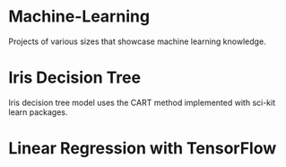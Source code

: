 # Machine-Learning
Projects of various sizes that showcase machine learning knowledge.

# Iris Decision Tree
Iris decision tree model uses the CART method implemented with sci-kit learn packages.

# Linear Regression with TensorFlow
